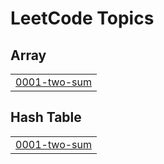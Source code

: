 # LeetCode Topics
## Array
|  |
| ------- |
| [0001-two-sum](https://github.com/SawKunal/Leet/tree/master/0001-two-sum) |
## Hash Table
|  |
| ------- |
| [0001-two-sum](https://github.com/SawKunal/Leet/tree/master/0001-two-sum) |
<!---LeetCode Topics End-->

